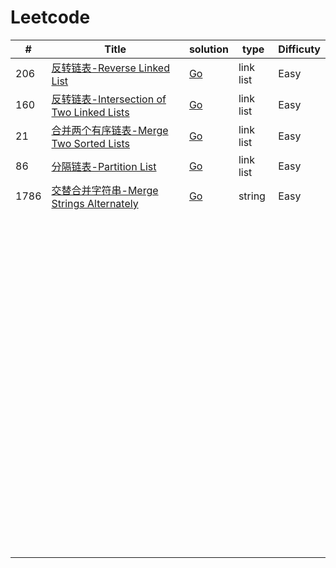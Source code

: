 Leetcode
========

| #    | Title                                                        | solution                         | type      | Difficuty |
| ---- | ------------------------------------------------------------ | -------------------------------- | --------- | --------- |
| 206  | [反转链表-Reverse Linked List](https://leetcode.cn/problems/reverse-linked-list/) | [Go](./go/link_list/easy/206.go) | link list | Easy      |
| 160  | [反转链表-Intersection of Two Linked Lists](https://leetcode.cn/problems/intersection-of-two-linked-lists/) | [Go](./go/link_list/easy/160.go) | link list | Easy      |
| 21   | [合并两个有序链表-Merge Two Sorted Lists](https://leetcode.cn/problems/merge-two-sorted-lists/) | [Go](./go/link_list/easy/21.go)  | link list | Easy      |
| 86   | [分隔链表-Partition List](https://leetcode.cn/problems/partition-list/) | [Go](./go/link_list/easy/86.go)  | link list | Easy      |
| 1786 | [交替合并字符串-Merge Strings Alternately](https://leetcode.cn/problems/merge-strings-alternately/) | [Go](./go/string/easy/1786.go)   | string    | Easy      |
|      |                                                              |                                  |           |           |
|      |                                                              |                                  |           |           |
|      |                                                              |                                  |           |           |
|      |                                                              |                                  |           |           |
|      |                                                              |                                  |           |           |
|      |                                                              |                                  |           |           |
|      |                                                              |                                  |           |           |
|      |                                                              |                                  |           |           |
|      |                                                              |                                  |           |           |
|      |                                                              |                                  |           |           |
|      |                                                              |                                  |           |           |
|      |                                                              |                                  |           |           |
|      |                                                              |                                  |           |           |
|      |                                                              |                                  |           |           |
|      |                                                              |                                  |           |           |
|      |                                                              |                                  |           |           |
|      |                                                              |                                  |           |           |
|      |                                                              |                                  |           |           |
|      |                                                              |                                  |           |           |
|      |                                                              |                                  |           |           |
|      |                                                              |                                  |           |           |
|      |                                                              |                                  |           |           |
|      |                                                              |                                  |           |           |
|      |                                                              |                                  |           |           |
|      |                                                              |                                  |           |           |
|      |                                                              |                                  |           |           |
|      |                                                              |                                  |           |           |
|      |                                                              |                                  |           |           |
|      |                                                              |                                  |           |           |
|      |                                                              |                                  |           |           |
|      |                                                              |                                  |           |           |
|      |                                                              |                                  |           |           |
|      |                                                              |                                  |           |           |
|      |                                                              |                                  |           |           |
|      |                                                              |                                  |           |           |
|      |                                                              |                                  |           |           |
|      |                                                              |                                  |           |           |
|      |                                                              |                                  |           |           |
|      |                                                              |                                  |           |           |
|      |                                                              |                                  |           |           |
|      |                                                              |                                  |           |           |
|      |                                                              |                                  |           |           |
|      |                                                              |                                  |           |           |
|      |                                                              |                                  |           |           |
|      |                                                              |                                  |           |           |
|      |                                                              |                                  |           |           |
|      |                                                              |                                  |           |           |
|      |                                                              |                                  |           |           |
|      |                                                              |                                  |           |           |
|      |                                                              |                                  |           |           |
|      |                                                              |                                  |           |           |
|      |                                                              |                                  |           |           |
|      |                                                              |                                  |           |           |
|      |                                                              |                                  |           |           |
|      |                                                              |                                  |           |           |
|      |                                                              |                                  |           |           |
|      |                                                              |                                  |           |           |
|      |                                                              |                                  |           |           |
|      |                                                              |                                  |           |           |
|      |                                                              |                                  |           |           |
|      |                                                              |                                  |           |           |
|      |                                                              |                                  |           |           |
|      |                                                              |                                  |           |           |
|      |                                                              |                                  |           |           |
|      |                                                              |                                  |           |           |
|      |                                                              |                                  |           |           |
|      |                                                              |                                  |           |           |
|      |                                                              |                                  |           |           |
|      |                                                              |                                  |           |           |
|      |                                                              |                                  |           |           |
|      |                                                              |                                  |           |           |
|      |                                                              |                                  |           |           |
|      |                                                              |                                  |           |           |
|      |                                                              |                                  |           |           |
|      |                                                              |                                  |           |           |
|      |                                                              |                                  |           |           |
|      |                                                              |                                  |           |           |
|      |                                                              |                                  |           |           |
|      |                                                              |                                  |           |           |
|      |                                                              |                                  |           |           |
|      |                                                              |                                  |           |           |
|      |                                                              |                                  |           |           |
|      |                                                              |                                  |           |           |
|      |                                                              |                                  |           |           |
|      |                                                              |                                  |           |           |
|      |                                                              |                                  |           |           |
|      |                                                              |                                  |           |           |
|      |                                                              |                                  |           |           |
|      |                                                              |                                  |           |           |
|      |                                                              |                                  |           |           |
|      |                                                              |                                  |           |           |
|      |                                                              |                                  |           |           |



